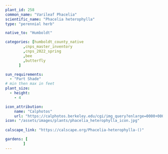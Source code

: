 ```yaml
---
plant_id: 258 
common_name: "Varileaf Phacelia"
scientific_name: "Phacelia heterophylla"
type: "perennial herb"

native_to: "Humboldt"

categories: [humboldt_county_native
        ,cnps_master_inventory
        ,cnps_2022_spring
        ,bee
        ,butterfly 
      ]

sun_requirements:
  - "Part Shade"
# min then max in feet
plant_size:
  - height: 
    - 4 

icon_attribution: 
    name: "Calphotos"
    url: "https://calphotos.berkeley.edu/cgi/img_query?enlarge=0000+0000+0706+1066"
icon: "/assets/images/plants/phacelia_heterophylla_icon.jpg"
 
calscape_link: "https://calscape.org/Phacelia-heterophylla-()"

gardens: [
        ]
---
```








